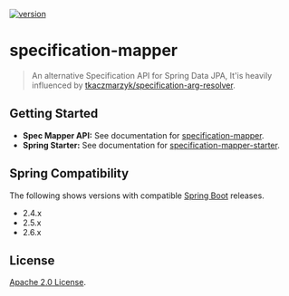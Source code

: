 [![version](https://img.shields.io/github/v/release/softleader/specification-mapper?color=brightgreen&sort=semver)](https://github.com/softleader/specification-mapper/releases)

# specification-mapper

> An alternative Specification API for Spring Data JPA, It'is heavily influenced by [tkaczmarzyk/specification-arg-resolver](https://github.com/tkaczmarzyk/specification-arg-resolver).


## Getting Started

- **Spec Mapper API:** See documentation for [specification-mapper](./domain).
- **Spring Starter:** See documentation for [specification-mapper-starter](./starter).

## Spring Compatibility

The following shows versions with compatible [Spring Boot](https://spring.io/projects/spring-boot) releases.

- 2.4.x
- 2.5.x
- 2.6.x

## License

[Apache 2.0 License](./LICENSE).
